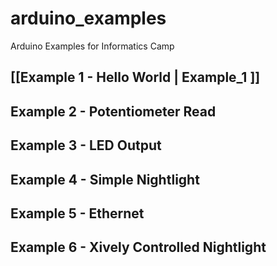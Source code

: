 # arduino_examples
Arduino Examples for Informatics Camp

## [[Example 1 - Hello World | Example_1 ]]
## Example 2 - Potentiometer Read
## Example 3 - LED Output
## Example 4 - Simple Nightlight
## Example 5 - Ethernet
## Example 6 - Xively Controlled Nightlight




